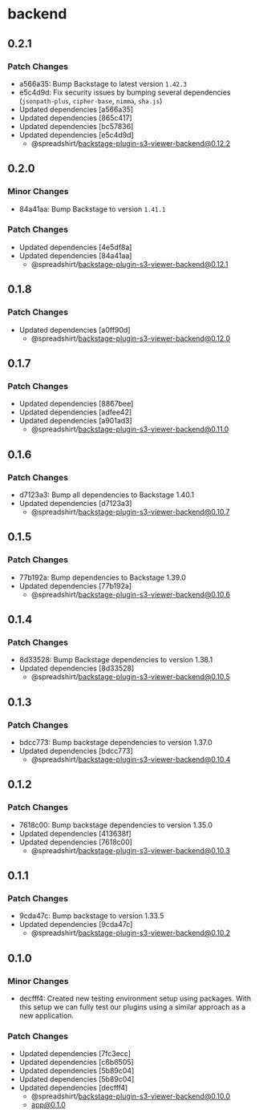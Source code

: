 # backend

## 0.2.1

### Patch Changes

- a566a35: Bump Backstage to latest version `1.42.3`
- e5c4d9d: Fix security issues by bumping several dependencies (`jsonpath-plus`, `cipher-base`, `nimma`, `sha.js`)
- Updated dependencies [a566a35]
- Updated dependencies [865c417]
- Updated dependencies [bc57836]
- Updated dependencies [e5c4d9d]
  - @spreadshirt/backstage-plugin-s3-viewer-backend@0.12.2

## 0.2.0

### Minor Changes

- 84a41aa: Bump Backstage to version `1.41.1`

### Patch Changes

- Updated dependencies [4e5df8a]
- Updated dependencies [84a41aa]
  - @spreadshirt/backstage-plugin-s3-viewer-backend@0.12.1

## 0.1.8

### Patch Changes

- Updated dependencies [a0ff90d]
  - @spreadshirt/backstage-plugin-s3-viewer-backend@0.12.0

## 0.1.7

### Patch Changes

- Updated dependencies [8867bee]
- Updated dependencies [adfee42]
- Updated dependencies [a901ad3]
  - @spreadshirt/backstage-plugin-s3-viewer-backend@0.11.0

## 0.1.6

### Patch Changes

- d7123a3: Bump all dependencies to Backstage 1.40.1
- Updated dependencies [d7123a3]
  - @spreadshirt/backstage-plugin-s3-viewer-backend@0.10.7

## 0.1.5

### Patch Changes

- 77b192a: Bump dependencies to Backstage 1.39.0
- Updated dependencies [77b192a]
  - @spreadshirt/backstage-plugin-s3-viewer-backend@0.10.6

## 0.1.4

### Patch Changes

- 8d33528: Bump Backstage dependencies to version 1.38.1
- Updated dependencies [8d33528]
  - @spreadshirt/backstage-plugin-s3-viewer-backend@0.10.5

## 0.1.3

### Patch Changes

- bdcc773: Bump backstage dependencies to version 1.37.0
- Updated dependencies [bdcc773]
  - @spreadshirt/backstage-plugin-s3-viewer-backend@0.10.4

## 0.1.2

### Patch Changes

- 7618c00: Bump backstage dependencies to version 1.35.0
- Updated dependencies [413638f]
- Updated dependencies [7618c00]
  - @spreadshirt/backstage-plugin-s3-viewer-backend@0.10.3

## 0.1.1

### Patch Changes

- 9cda47c: Bump backstage to version 1.33.5
- Updated dependencies [9cda47c]
  - @spreadshirt/backstage-plugin-s3-viewer-backend@0.10.2

## 0.1.0

### Minor Changes

- decfff4: Created new testing environment setup using packages.
  With this setup we can fully test our plugins using a similar
  approach as a new application.

### Patch Changes

- Updated dependencies [7fc3ecc]
- Updated dependencies [c6b6505]
- Updated dependencies [5b89c04]
- Updated dependencies [5b89c04]
- Updated dependencies [decfff4]
  - @spreadshirt/backstage-plugin-s3-viewer-backend@0.10.0
  - app@0.1.0
